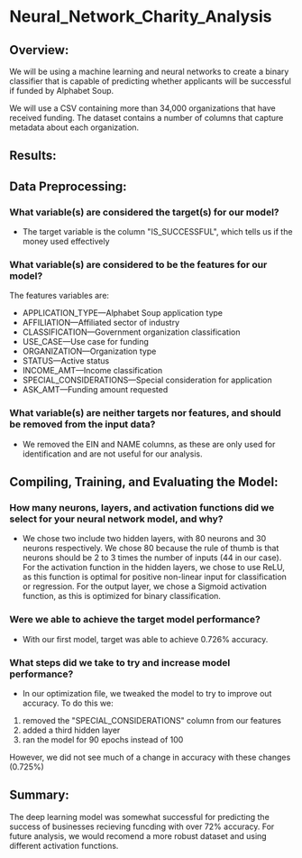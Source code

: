 # Neural_Network_Charity_Analysis

## Overview: 
We will be using a machine learning and neural networks to create a binary classifier that is capable of predicting whether applicants will be successful if funded by Alphabet Soup.

We will use a CSV containing more than 34,000 organizations that have received funding. The dataset contains a number of columns that capture metadata about each organization.

## Results: 
## Data Preprocessing:

### What variable(s) are considered the target(s) for our model?
 - The target variable is the column "IS_SUCCESSFUL", which tells us if the money used effectively
 
### What variable(s) are considered to be the features for our model?
The features variables are: 
- APPLICATION_TYPE—Alphabet Soup application type
- AFFILIATION—Affiliated sector of industry
- CLASSIFICATION—Government organization classification
- USE_CASE—Use case for funding
- ORGANIZATION—Organization type
- STATUS—Active status
- INCOME_AMT—Income classification
- SPECIAL_CONSIDERATIONS—Special consideration for application
- ASK_AMT—Funding amount requested

### What variable(s) are neither targets nor features, and should be removed from the input data?
- We removed the EIN and NAME columns, as these are only used for identification and are not useful for our analysis.

## Compiling, Training, and Evaluating the Model:

### How many neurons, layers, and activation functions did we select for your neural network model, and why?
- We chose two include two hidden layers, with 80 neurons and 30 neurons respectively. We chose 80 because the rule of thumb is that neurons should be 2 to 3 times the number of inputs (44 in our case). For the activation function in the hidden layers, we chose to use ReLU, as this function is optimal for positive non-linear input for classification or regression. For the output layer, we chose a Sigmoid activation function, as this is optimized for binary classification.

### Were we able to achieve the target model performance?
- With our first model, target was able to achieve  0.726% accuracy. 

### What steps did we take to try and increase model performance?
- In our optimization file, we tweaked the model to try to improve out accuracy. To do this we:
1) removed the "SPECIAL_CONSIDERATIONS" column from our features
2) added a third hidden layer
3) ran the model for 90 epochs instead of 100

However, we did not see much of a change in accuracy with these changes (0.725%)

## Summary: 
The deep learning model was somewhat successful for predicting the success of businesses recieving funcding with over 72% accuracy. For future analysis, we would recomend a more robust dataset and using different activation functions.
